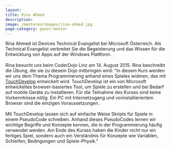 ```yaml
---
layout:
title: Rina Ahmed
description: 
image: /mentoren/images/rina-ahmed.jpg
page-category: guest-mentor
---
```


Rina Ahmed ist Devices Technical Evangelist bei Microsoft Österreich. Als Technical Evangelist verbreitet Sie die Begeisterung und das Wissen für die Entwicklung von Apps auf der Windows Plattform.<br/>
<br/>
Rina besucht uns beim CoderDojo Linz am 14. August 2015. Rina beschreibt die Übung, die sie zu diesem Dojo mitbringen wird: "In diesem Kurs werden wir uns dem Thema Programmierung anhand eines Spieles widmen, das mit <a href="https://www.touchdevelop.com/" target="_blank">TouchDevelop</a> entwickelt wird. TouchDevelop ist ein von Microsoft entwickeltes browser-basiertes Tool, um Spiele zu erstellen und bei Bedarf auf mobile Geräte zu installieren. Für die Teilnahme des Kurses sind keine Vorkenntnisse nötig. Ein PC mit Internetzugang und vorinstallieriertem Browser sind die einzigen Voraussetzungen.<br/>
<br/>
Mit TouchDevelop lassen sich auf einfache Weise Skripts für Spiele in einem PseudoCode schreiben. Anhand dieses PseudoCodes lernen wir wichtige Begriffe und Konzepte kennen, die in der Programmierung häufig verwendet werden. Am Ende des Kurses haben die Kinder nicht nur ein fertiges Spiel, sondern auch ein Verständnis für Konzepte wie Variablen, Schleifen, Bedingungen und Spiele-Physik."
